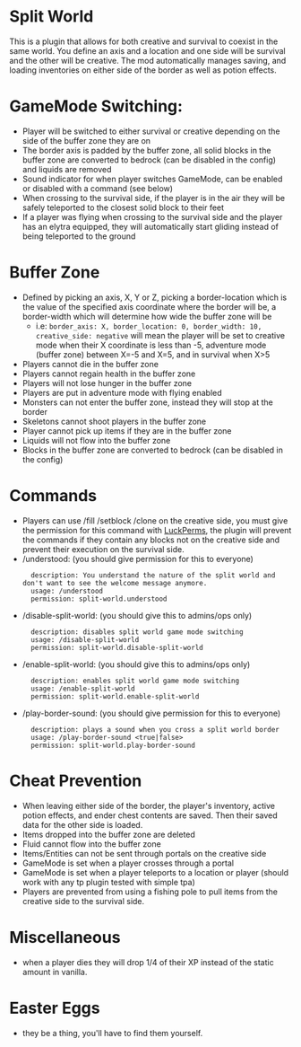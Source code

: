 # Split World

This is a plugin that allows for both creative and survival to coexist in the same world. You define an axis and a
location and one side will be survival and the other will be creative. The mod automatically manages saving, and loading
inventories on either side of the border as well as potion effects.

# GameMode Switching:

* Player will be switched to either survival or creative depending on the side of the buffer zone they are on
* The border axis is padded by the buffer zone, all solid blocks in the buffer zone are converted to bedrock (can be
  disabled in the config) and liquids are removed
* Sound indicator for when player switches GameMode, can be enabled or disabled with a command (see below)
* When crossing to the survival side, if the player is in the air they will be safely teleported to the closest solid
  block to their feet
* If a player was flying when crossing to the survival side and the player has an elytra equipped, they will
  automatically start gliding instead of being teleported to the ground

# Buffer Zone

* Defined by picking an axis, X, Y or Z, picking a border-location which is the value of the specified axis coordinate
  where the border will be, a border-width which will determine how wide the buffer zone will be
    * i.e: ```border_axis: X, border_location: 0, border_width: 10, creative_side: negative``` will mean the player will
      be set to creative mode when their X coordinate is less than -5, adventure mode (buffer zone) between X=-5 and
      X=5, and in survival when X>5
* Players cannot die in the buffer zone
* Players cannot regain health in the buffer zone
* Players will not lose hunger in the buffer zone
* Players are put in adventure mode with flying enabled
* Monsters can not enter the buffer zone, instead they will stop at the border
* Skeletons cannot shoot players in the buffer zone
* Player cannot pick up items if they are in the buffer zone
* Liquids will not flow into the buffer zone
* Blocks in the buffer zone are converted to bedrock (can be disabled in the config)

# Commands

* Players can use /fill /setblock /clone on the creative side, you must give the permission for this command
  with [LuckPerms](https://luckperms.net/), the plugin will prevent the commands if they contain any blocks not on the
  creative side and prevent their execution on the survival side.
* /understood: (you should give permission for this to everyone)
  ```
    description: You understand the nature of the split world and don't want to see the welcome message anymore.
    usage: /understood
    permission: split-world.understood
  ```
* /disable-split-world: (you should give this to admins/ops only)
  ```
    description: disables split world game mode switching
    usage: /disable-split-world
    permission: split-world.disable-split-world
  ```
* /enable-split-world: (you should give this to admins/ops only)
  ```
    description: enables split world game mode switching
    usage: /enable-split-world
    permission: split-world.enable-split-world
  ```
* /play-border-sound: (you should give permission for this to everyone)
  ```
    description: plays a sound when you cross a split world border
    usage: /play-border-sound <true|false>
    permission: split-world.play-border-sound
  ```

# Cheat Prevention

* When leaving either side of the border, the player's inventory, active potion effects, and ender chest contents are
  saved. Then their saved data for the other side is loaded.
* Items dropped into the buffer zone are deleted
* Fluid cannot flow into the buffer zone
* Items/Entities can not be sent through portals on the creative side
* GameMode is set when a player crosses through a portal
* GameMode is set when a player teleports to a location or player (should work with any tp plugin tested with simple
  tpa)
* Players are prevented from using a fishing pole to pull items from the creative side to the survival side.

# Miscellaneous

* when a player dies they will drop 1/4 of their XP instead of the static amount in vanilla.

# Easter Eggs

* they be a thing, you'll have to find them yourself.